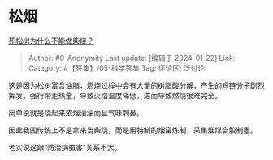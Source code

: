 # 松烟
[死松树为什么不能做柴烧？](https://www.zhihu.com/question/572587157/answer/3371672428)

> Author: #0-Anonymity
> Last update: [编辑于 2024-01-22]
> Link:
> Category: #【答集】/05-科学答集
> Tag: 
> 评论区:
> 泛讨论:

这是因为松树富含油脂，燃烧过程中会有大量的树脂酸分解，产生的短链分子剧烈挥发，强行带走热量，导致火焰温度降低，进而导致燃烧很难完全。

简单说就是烧起来浓烟滚滚而且气味刺鼻。

因此我国传统上不是拿来当柴烧，而是用特制的烟窑炼制，采集烟煤合胶制墨。

老实说这跟“防治病虫害”关系不大。